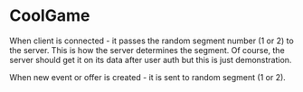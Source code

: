 # CoolGame

When client is connected - it passes the random segment number (1 or 2) to the server. This is how the server determines the segment. Of course, the server should get it on its data after user auth but this is just demonstration.

When new event or offer is created - it is sent to random segment (1 or 2).
